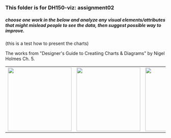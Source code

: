 ### This folder is for DH150-viz: assignment02

##### choose one work in the below and analyze any visual elements/attributes that might mislead people to see the data, then suggest possible way to improve.

(this is a test how to present the charts)

The works from "Designer's Guide to Creatiing Charts & Diagrams" by Nigel Holmes Ch. 5.

<table>
  <tr>
    <td> <img src="https://ux-ui-design-lab.github.io/DH150-viz/images/assignment02/01.jpg" width="200px"> </td>
    <td> <img src="https://ux-ui-design-lab.github.io/DH150-viz/images/assignment02/02.jpg" width="200px"> </td>
    <td> <img src="https://ux-ui-design-lab.github.io/DH150-viz/images/assignment02/03.jpg" width="200px"> </td>
    <td> <img src="https://ux-ui-design-lab.github.io/DH150-viz/images/assignment02/04.jpg" width="200px"> </td>
    <td> <img src="https://ux-ui-design-lab.github.io/DH150-viz/images/assignment02/05.jpg" width="200px"> </td>
   </td>
 </table>
 
